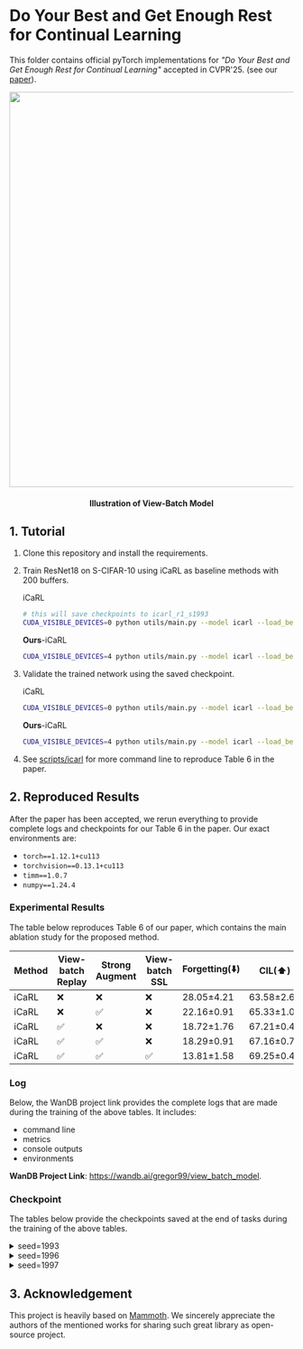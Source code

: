 # Do Your Best and Get Enough Rest for Continual Learning

This folder contains official pyTorch implementations for *"Do Your Best and Get Enough Rest for Continual Learning"* accepted in CVPR'25. (see our [paper](https://arxiv.org/pdf/2503.18371)).



<p align="center">
    <img width="700px" src="img/framework.png"/>
    <br/>
  <h4 align="center">Illustration of View-Batch Model</h4>
</p>



## 1. Tutorial

1. Clone this repository and install the requirements.

2. Train ResNet18 on S-CIFAR-10 using iCaRL as baseline methods with 200 buffers.

   iCaRL

   ```bash
   # this will save checkpoints to icarl_r1_s1993
   CUDA_VISIBLE_DEVICES=0 python utils/main.py --model icarl --load_best_args --dataset seq-cifar10 --buffer_size 200 --seed 1993 --savecheck 1 --ckpt_name icarl_r1_s1993
   ```

   **Ours**-iCaRL

   ```bash
   CUDA_VISIBLE_DEVICES=4 python utils/main.py --model icarl --load_best_args --dataset seq-cifar10 --buffer_size 200 --aug-repeat 4 --prog-aug 5 --seed 1993 --flag hard_aug --savecheck 1 --ckpt_name icarl_r4_hard_aug_s1993
   ```

3. Validate the trained network using the saved checkpoint.

   iCaRL

   ```bash
   CUDA_VISIBLE_DEVICES=0 python utils/main.py --model icarl --load_best_args --dataset seq-cifar10 --buffer_size 200 --seed 1993 --loadcheck checkpoints/icarl_r1_s1993_cifar10_t0.pth --start_from 0 --stop_after 0 --inference_only 1
   ```

   **Ours**-iCaRL

   ```bash
   CUDA_VISIBLE_DEVICES=4 python utils/main.py --model icarl --load_best_args --dataset seq-cifar10 --buffer_size 200 --seed 1997 --loadcheck checkpoints/icarl_r4_hard_aug_s1997_cifar10_t0.pth --start_from 0 --stop_after 0 --inference_only 1
   ```

4. See [scripts/icarl](scripts/icarl) for more command line to reproduce Table 6 in the paper.



## 2. Reproduced Results

After the paper has been accepted, we rerun everything to provide complete logs and checkpoints for our Table 6 in the paper. Our exact environments are:

- `torch==1.12.1+cu113`
- `torchvision==0.13.1+cu113`
- `timm==1.0.7`
- `numpy==1.24.4`



### Experimental Results

The table below reproduces Table 6 of our paper, which contains the main ablation study for the proposed method.

| Method | View-batch Replay | Strong Augment | View-batch SSL | Forgetting(⬇️) | CIL(⬆️)    | TIL(⬆️)    | AVG   | ∆         |
|--------|-------------------|----------------|----------------|----------------|------------|------------|-------|-----------|
| iCaRL  | ❌                 | ❌              | ❌              | 28.05±4.21     | 63.58±2.64 | 90.32±3.19 | 76.95 | -         |
| iCaRL  | ❌                 | ✅              | ❌              | 22.16±0.91     | 65.33±1.05 | 89.33±0.58 | 77.33 | **+0.38** |
| iCaRL  | ✅                 | ❌              | ❌              | 18.72±1.76     | 67.21±0.42 | 91.63±0.98 | 79.42 | **+2.47** |
| iCaRL  | ✅                 | ✅              | ❌              | 18.29±0.91     | 67.16±0.75 | 91.02±0.97 | 79.09 | **+2.14** |
| iCaRL  | ✅                 | ✅              | ✅              | 13.81±1.58     | 69.25±0.41 | 92.73±0.57 | 80.99 | **+4.04** |



### Log

Below, the WanDB project link provides the complete logs that are made during the training of the above tables. It includes:

- command line
- metrics
- console outputs
- environments

**WanDB Project Link**: https://wandb.ai/gregor99/view_batch_model.



### Checkpoint

The tables below provide the checkpoints saved at the end of tasks during the training of the above tables.

<details>
    <summary>seed=1993</summary>

| method | View-batch Replay | Strong Augmentation | View-batch SSL | task 1                                                                                                            | task 2                                                                                                            | task 3                                                                                                            | task 4                                                                                                            | task 5                                                                                                            |
|--------|-------------------|---------------------|----------------|-------------------------------------------------------------------------------------------------------------------|-------------------------------------------------------------------------------------------------------------------|-------------------------------------------------------------------------------------------------------------------|-------------------------------------------------------------------------------------------------------------------|-------------------------------------------------------------------------------------------------------------------|
| iCaRL  | -                 | -                   | -              | [ckpt](https://github.com/hankyul2/ViewBatchModel/releases/download/v1.0.0/icarl_r1_s1993_cifar10_t0.pt)          | [ckpt](https://github.com/hankyul2/ViewBatchModel/releases/download/v1.0.0/icarl_r1_s1993_cifar10_t1.pt)          | [ckpt](https://github.com/hankyul2/ViewBatchModel/releases/download/v1.0.0/icarl_r1_s1993_cifar10_t2.pt)          | [ckpt](https://github.com/hankyul2/ViewBatchModel/releases/download/v1.0.0/icarl_r1_s1993_cifar10_t3.pt)          | [ckpt](https://github.com/hankyul2/ViewBatchModel/releases/download/v1.0.0/icarl_r1_s1993_cifar10_t4.pt)          |
| iCaRL  | -                 | v                   | -              | [ckpt](https://github.com/hankyul2/ViewBatchModel/releases/download/v1.0.0/icarl_r1_hard_aug_s1993_cifar10_t0.pt) | [ckpt](https://github.com/hankyul2/ViewBatchModel/releases/download/v1.0.0/icarl_r1_hard_aug_s1993_cifar10_t1.pt) | [ckpt](https://github.com/hankyul2/ViewBatchModel/releases/download/v1.0.0/icarl_r1_hard_aug_s1993_cifar10_t2.pt) | [ckpt](https://github.com/hankyul2/ViewBatchModel/releases/download/v1.0.0/icarl_r1_hard_aug_s1993_cifar10_t3.pt) | [ckpt](https://github.com/hankyul2/ViewBatchModel/releases/download/v1.0.0/icarl_r1_hard_aug_s1993_cifar10_t4.pt) |
| iCaRL  | v                 | -                   | -              | [ckpt](https://github.com/hankyul2/ViewBatchModel/releases/download/v1.0.0/icarl_r4_s1993_cifar10_t0.pt)          | [ckpt](https://github.com/hankyul2/ViewBatchModel/releases/download/v1.0.0/icarl_r4_s1993_cifar10_t1.pt)          | [ckpt](https://github.com/hankyul2/ViewBatchModel/releases/download/v1.0.0/icarl_r4_s1993_cifar10_t2.pt)          | [ckpt](https://github.com/hankyul2/ViewBatchModel/releases/download/v1.0.0/icarl_r4_s1993_cifar10_t3.pt)          | [ckpt](https://github.com/hankyul2/ViewBatchModel/releases/download/v1.0.0/icarl_r4_s1993_cifar10_t4.pt)          |
| iCaRL  | v                 | v                   | -              | [ckpt](https://github.com/hankyul2/ViewBatchModel/releases/download/v1.0.0/icarl_r4_hard_aug_s1993_cifar10_t0.pt) | [ckpt](https://github.com/hankyul2/ViewBatchModel/releases/download/v1.0.0/icarl_r4_hard_aug_s1993_cifar10_t1.pt) | [ckpt](https://github.com/hankyul2/ViewBatchModel/releases/download/v1.0.0/icarl_r4_hard_aug_s1993_cifar10_t2.pt) | [ckpt](https://github.com/hankyul2/ViewBatchModel/releases/download/v1.0.0/icarl_r4_hard_aug_s1993_cifar10_t3.pt) | [ckpt](https://github.com/hankyul2/ViewBatchModel/releases/download/v1.0.0/icarl_r4_hard_aug_s1993_cifar10_t4.pt) |
| iCaRL  | v                 | v                   | v              | [ckpt](https://github.com/hankyul2/ViewBatchModel/releases/download/v1.0.0/icarl_r4_ssl_s1993_cifar10_t0.pt)      | [ckpt](https://github.com/hankyul2/ViewBatchModel/releases/download/v1.0.0/icarl_r4_ssl_s1993_cifar10_t1.pt)      | [ckpt](https://github.com/hankyul2/ViewBatchModel/releases/download/v1.0.0/icarl_r4_ssl_s1993_cifar10_t2.pt)      | [ckpt](https://github.com/hankyul2/ViewBatchModel/releases/download/v1.0.0/icarl_r4_ssl_s1993_cifar10_t3.pt)      | [ckpt](https://github.com/hankyul2/ViewBatchModel/releases/download/v1.0.0/icarl_r4_ssl_s1993_cifar10_t4.pt)      |

</details>



<details>
    <summary>seed=1996</summary>

| method | View-batch Replay | Strong Augmentation | View-batch SSL | task 1                                                                                                            | task 2                                                                                                            | task 3                                                                                                            | task 4                                                                                                            | task 5                                                                                                            |
|--------|-------------------|---------------------|----------------|-------------------------------------------------------------------------------------------------------------------|-------------------------------------------------------------------------------------------------------------------|-------------------------------------------------------------------------------------------------------------------|-------------------------------------------------------------------------------------------------------------------|-------------------------------------------------------------------------------------------------------------------|
| iCaRL  | -                 | -                   | -              | [ckpt](https://github.com/hankyul2/ViewBatchModel/releases/download/v1.0.0/icarl_r1_s1996_cifar10_t0.pt)          | [ckpt](https://github.com/hankyul2/ViewBatchModel/releases/download/v1.0.0/icarl_r1_s1996_cifar10_t1.pt)          | [ckpt](https://github.com/hankyul2/ViewBatchModel/releases/download/v1.0.0/icarl_r1_s1996_cifar10_t2.pt)          | [ckpt](https://github.com/hankyul2/ViewBatchModel/releases/download/v1.0.0/icarl_r1_s1996_cifar10_t3.pt)          | [ckpt](https://github.com/hankyul2/ViewBatchModel/releases/download/v1.0.0/icarl_r1_s1996_cifar10_t4.pt)          |
| iCaRL  | -                 | v                   | -              | [ckpt](https://github.com/hankyul2/ViewBatchModel/releases/download/v1.0.0/icarl_r1_hard_aug_s1996_cifar10_t0.pt) | [ckpt](https://github.com/hankyul2/ViewBatchModel/releases/download/v1.0.0/icarl_r1_hard_aug_s1996_cifar10_t1.pt) | [ckpt](https://github.com/hankyul2/ViewBatchModel/releases/download/v1.0.0/icarl_r1_hard_aug_s1996_cifar10_t2.pt) | [ckpt](https://github.com/hankyul2/ViewBatchModel/releases/download/v1.0.0/icarl_r1_hard_aug_s1996_cifar10_t3.pt) | [ckpt](https://github.com/hankyul2/ViewBatchModel/releases/download/v1.0.0/icarl_r1_hard_aug_s1996_cifar10_t4.pt) |
| iCaRL  | v                 | -                   | -              | [ckpt](https://github.com/hankyul2/ViewBatchModel/releases/download/v1.0.0/icarl_r4_s1996_cifar10_t0.pt)          | [ckpt](https://github.com/hankyul2/ViewBatchModel/releases/download/v1.0.0/icarl_r4_s1996_cifar10_t1.pt)          | [ckpt](https://github.com/hankyul2/ViewBatchModel/releases/download/v1.0.0/icarl_r4_s1996_cifar10_t2.pt)          | [ckpt](https://github.com/hankyul2/ViewBatchModel/releases/download/v1.0.0/icarl_r4_s1996_cifar10_t3.pt)          | [ckpt](https://github.com/hankyul2/ViewBatchModel/releases/download/v1.0.0/icarl_r4_s1996_cifar10_t4.pt)          |
| iCaRL  | v                 | v                   | -              | [ckpt](https://github.com/hankyul2/ViewBatchModel/releases/download/v1.0.0/icarl_r4_hard_aug_s1996_cifar10_t0.pt) | [ckpt](https://github.com/hankyul2/ViewBatchModel/releases/download/v1.0.0/icarl_r4_hard_aug_s1996_cifar10_t1.pt) | [ckpt](https://github.com/hankyul2/ViewBatchModel/releases/download/v1.0.0/icarl_r4_hard_aug_s1996_cifar10_t2.pt) | [ckpt](https://github.com/hankyul2/ViewBatchModel/releases/download/v1.0.0/icarl_r4_hard_aug_s1996_cifar10_t3.pt) | [ckpt](https://github.com/hankyul2/ViewBatchModel/releases/download/v1.0.0/icarl_r4_hard_aug_s1996_cifar10_t4.pt) |
| iCaRL  | v                 | v                   | v              | [ckpt](https://github.com/hankyul2/ViewBatchModel/releases/download/v1.0.0/icarl_r4_ssl_s1996_cifar10_t0.pt)      | [ckpt](https://github.com/hankyul2/ViewBatchModel/releases/download/v1.0.0/icarl_r4_ssl_s1996_cifar10_t1.pt)      | [ckpt](https://github.com/hankyul2/ViewBatchModel/releases/download/v1.0.0/icarl_r4_ssl_s1996_cifar10_t2.pt)      | [ckpt](https://github.com/hankyul2/ViewBatchModel/releases/download/v1.0.0/icarl_r4_ssl_s1996_cifar10_t3.pt)      | [ckpt](https://github.com/hankyul2/ViewBatchModel/releases/download/v1.0.0/icarl_r4_ssl_s1996_cifar10_t4.pt)      |

</details>



<details>
    <summary>seed=1997</summary>

| method | View-batch Replay | Strong Augmentation | View-batch SSL | task 1                                                                                                            | task 2                                                                                                            | task 3                                                                                                            | task 4                                                                                                            | task 5                                                                                                            |
|--------|-------------------|---------------------|----------------|-------------------------------------------------------------------------------------------------------------------|-------------------------------------------------------------------------------------------------------------------|-------------------------------------------------------------------------------------------------------------------|-------------------------------------------------------------------------------------------------------------------|-------------------------------------------------------------------------------------------------------------------|
| iCaRL  | -                 | -                   | -              | [ckpt](https://github.com/hankyul2/ViewBatchModel/releases/download/v1.0.0/icarl_r1_s1997_cifar10_t0.pt)          | [ckpt](https://github.com/hankyul2/ViewBatchModel/releases/download/v1.0.0/icarl_r1_s1997_cifar10_t1.pt)          | [ckpt](https://github.com/hankyul2/ViewBatchModel/releases/download/v1.0.0/icarl_r1_s1997_cifar10_t2.pt)          | [ckpt](https://github.com/hankyul2/ViewBatchModel/releases/download/v1.0.0/icarl_r1_s1997_cifar10_t3.pt)          | [ckpt](https://github.com/hankyul2/ViewBatchModel/releases/download/v1.0.0/icarl_r1_s1997_cifar10_t4.pt)          |
| iCaRL  | -                 | v                   | -              | [ckpt](https://github.com/hankyul2/ViewBatchModel/releases/download/v1.0.0/icarl_r1_hard_aug_s1997_cifar10_t0.pt) | [ckpt](https://github.com/hankyul2/ViewBatchModel/releases/download/v1.0.0/icarl_r1_hard_aug_s1997_cifar10_t1.pt) | [ckpt](https://github.com/hankyul2/ViewBatchModel/releases/download/v1.0.0/icarl_r1_hard_aug_s1997_cifar10_t2.pt) | [ckpt](https://github.com/hankyul2/ViewBatchModel/releases/download/v1.0.0/icarl_r1_hard_aug_s1997_cifar10_t3.pt) | [ckpt](https://github.com/hankyul2/ViewBatchModel/releases/download/v1.0.0/icarl_r1_hard_aug_s1997_cifar10_t4.pt) |
| iCaRL  | v                 | -                   | -              | [ckpt](https://github.com/hankyul2/ViewBatchModel/releases/download/v1.0.0/icarl_r4_s1997_cifar10_t0.pt)          | [ckpt](https://github.com/hankyul2/ViewBatchModel/releases/download/v1.0.0/icarl_r4_s1997_cifar10_t1.pt)          | [ckpt](https://github.com/hankyul2/ViewBatchModel/releases/download/v1.0.0/icarl_r4_s1997_cifar10_t2.pt)          | [ckpt](https://github.com/hankyul2/ViewBatchModel/releases/download/v1.0.0/icarl_r4_s1997_cifar10_t3.pt)          | [ckpt](https://github.com/hankyul2/ViewBatchModel/releases/download/v1.0.0/icarl_r4_s1997_cifar10_t4.pt)          |
| iCaRL  | v                 | v                   | -              | [ckpt](https://github.com/hankyul2/ViewBatchModel/releases/download/v1.0.0/icarl_r4_hard_aug_s1997_cifar10_t0.pt) | [ckpt](https://github.com/hankyul2/ViewBatchModel/releases/download/v1.0.0/icarl_r4_hard_aug_s1997_cifar10_t1.pt) | [ckpt](https://github.com/hankyul2/ViewBatchModel/releases/download/v1.0.0/icarl_r4_hard_aug_s1997_cifar10_t2.pt) | [ckpt](https://github.com/hankyul2/ViewBatchModel/releases/download/v1.0.0/icarl_r4_hard_aug_s1997_cifar10_t3.pt) | [ckpt](https://github.com/hankyul2/ViewBatchModel/releases/download/v1.0.0/icarl_r4_hard_aug_s1997_cifar10_t4.pt) |
| iCaRL  | v                 | v                   | v              | [ckpt](https://github.com/hankyul2/ViewBatchModel/releases/download/v1.0.0/icarl_r4_ssl_s1997_cifar10_t0.pt)      | [ckpt](https://github.com/hankyul2/ViewBatchModel/releases/download/v1.0.0/icarl_r4_ssl_s1997_cifar10_t1.pt)      | [ckpt](https://github.com/hankyul2/ViewBatchModel/releases/download/v1.0.0/icarl_r4_ssl_s1997_cifar10_t2.pt)      | [ckpt](https://github.com/hankyul2/ViewBatchModel/releases/download/v1.0.0/icarl_r4_ssl_s1997_cifar10_t3.pt)      | [ckpt](https://github.com/hankyul2/ViewBatchModel/releases/download/v1.0.0/icarl_r4_ssl_s1997_cifar10_t4.pt)      |

</details>



## 3. Acknowledgement

This project is heavily based on [Mammoth](https://github.com/aimagelab/mammoth). We sincerely appreciate the authors of the mentioned works for sharing such great library as open-source project.

